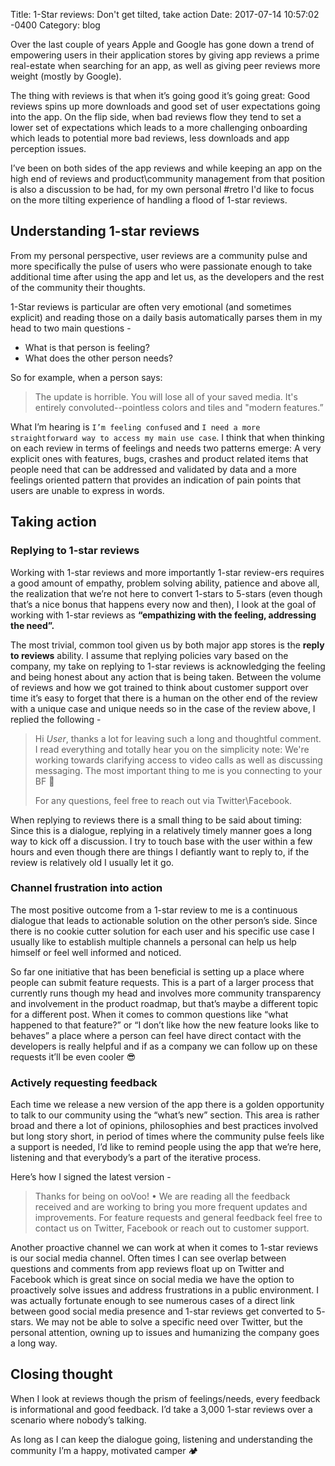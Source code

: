 Title:  1-Star reviews: Don't get tilted, take action
Date:   2017-07-14 10:57:02 -0400
Category: blog

Over the last couple of years Apple and Google has gone down a trend of empowering users in their application stores by giving app reviews a prime real-estate when searching for an app, as well as giving peer reviews more weight (mostly by Google).

 The thing with reviews is that when it’s going good it’s going great: Good reviews spins up more downloads and good set of user expectations going into the app. On the flip side, when bad reviews flow they tend to set a  lower set of expectations which leads to a more challenging onboarding which leads to potential more bad reviews, less downloads and app perception issues.

I’ve been on both sides of the app reviews and while keeping an app on the high end of reviews and product\community management from that position is also a discussion to be had, for my own personal #retro I'd like to focus on the more tilting experience of handling a flood of 1-star reviews.

## Understanding 1-star reviews
 From my personal perspective, user reviews are  a community pulse and more specifically the pulse of users who were passionate enough to take additional time after using the app and let us, as the developers and the rest of the community their thoughts.

1-Star reviews is particular are often very emotional (and sometimes explicit) and reading those on a daily basis automatically parses them in my head to two main questions -

* What is that person is feeling?
* What does the other person needs?

So for example, when a person says:

> The update is horrible. You will lose all of your saved media. It's entirely convoluted--pointless colors and tiles and "modern features.”

What I’m hearing is `I’m feeling confused` and `I need a more straightforward way to access my main use case`. I think that when thinking on each review in terms of feelings and needs two patterns emerge: A very explicit ones with features, bugs, crashes and product related items that people need that can be addressed and validated by data and a more feelings oriented pattern that provides an indication of pain points that users are unable to express in words.

## Taking action
### Replying to 1-star reviews

Working with 1-star reviews and more importantly 1-star review-ers requires a good amount of empathy, problem solving ability, patience and above all, the realization that we’re not here to convert 1-stars to 5-stars (even though that’s a nice bonus that happens every now and then), I look at the goal of working with 1-star reviews as **“empathizing with the feeling, addressing the need”.**

The most trivial, common tool given us by both major app stores is the **reply to reviews** ability. I assume that replying policies vary based on the company, my take on replying to 1-star reviews is acknowledging the feeling and being honest about any action that is being taken. Between the volume of reviews and how we got trained to think about customer support over time it’s easy to forget that there is a human on the other end of the review with a unique case and unique needs so in the case of the review above, I replied the following -

> Hi _User_, thanks a lot for leaving such a long and thoughtful comment. I read everything and totally hear you on the simplicity note: We're working towards clarifying access to video calls as well as discussing messaging. The most important thing to me is you connecting to your BF  💛
>
> For any questions, feel free to reach out via Twitter\Facebook.

When replying to reviews there is a small thing to be said about timing: Since this is a dialogue, replying in a relatively timely manner goes a long way to kick off a discussion. I try to touch base with the user within a few hours and even though there are things I defiantly want to reply to, if the review is relatively old I usually let it go.

### Channel frustration into action

The most positive outcome from a 1-star review to me is a continuous  dialogue that leads to actionable solution on the other person’s side. Since there is no cookie cutter solution for each user and his specific use case I usually like to establish multiple channels a personal can help us help himself or feel well informed and noticed.

So far one initiative that has been beneficial is setting up a place where people can submit feature requests. This is a part of a larger process that currently runs though my head and involves more community transparency and involvement in the product roadmap, but that’s maybe a different topic for a different post. When it comes to common questions like “what happened to that feature?” or “I don’t like how the new feature looks like to behaves” a place where a person can feel have direct contact with the developers is really helpful and if as a company we can follow up on these requests it’ll be even cooler 😎


### Actively requesting feedback

Each time we release a new version of the app there is a golden opportunity to talk to our community using the “what’s new” section. This area is rather broad and there a lot of opinions, philosophies and best practices involved but long story short, in period of times where the community pulse feels like a support is needed, I’d like to remind people using the app that we’re here, listening and that everybody’s a part of the iterative process.

Here’s how I signed the latest version -

> Thanks for being on ooVoo! • We are reading all the feedback received and are working to bring you more frequent updates and improvements. For feature requests and general feedback feel free to contact us on Twitter, Facebook or reach out to customer support.

Another proactive channel we can work at when it comes to 1-star reviews is our social media channel. Often times I can see overlap between questions and comments from app reviews float up on Twitter and Facebook which is great since on social media we have the option to proactively solve issues and address frustrations in a public environment. I was actually fortunate enough to see numerous cases of a direct link between good social media presence and 1-star reviews get converted to 5- stars. We may not be able to solve a specific need over Twitter, but the personal attention, owning up to issues and humanizing the company goes a long way.

## Closing thought

When I look at reviews though the prism of feelings/needs, every feedback is informational and good feedback. I’d take a 3,000 1-star reviews over a scenario where nobody’s talking.

As long as I can keep the dialogue going, listening and understanding the community I’m a happy, motivated camper 🏕
